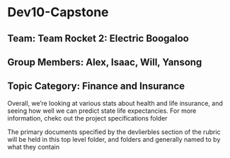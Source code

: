 # Dev10-Capstone

## Team: Team Rocket 2: Electric Boogaloo
## Group Members: Alex, Isaac, Will, Yansong
## Topic Category: Finance and Insurance

Overall, we’re looking at various stats about health and life insurance, and seeing how well we can predict state life expectancies. For more information, chekc out the project specifications folder

The primary documents specified by the devlierbles section of the rubric will be held in this top level folder, and folders and generally named to by what they contain
